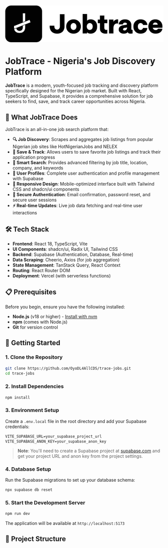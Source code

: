 ![JobTrace Logo](./public/jobtrace_logo.jpeg)

# JobTrace - Nigeria's Job Discovery Platform

**JobTrace** is a modern, youth-focused job tracking and discovery platform specifically designed for the Nigerian job market. Built with React, TypeScript, and Supabase, it provides a comprehensive solution for job seekers to find, save, and track career opportunities across Nigeria.

## 🚀 What JobTrace Does

JobTrace is an all-in-one job search platform that:

- **🔍 Job Discovery**: Scrapes and aggregates job listings from popular Nigerian job sites like HotNigerianJobs and NELEX
- **💾 Save & Track**: Allows users to save favorite job listings and track their application progress
- **🎯 Smart Search**: Provides advanced filtering by job title, location, company, and keywords
- **👤 User Profiles**: Complete user authentication and profile management with Supabase
- **📱 Responsive Design**: Mobile-optimized interface built with Tailwind CSS and shadcn/ui components
- **🔐 Secure Authentication**: Email confirmation, password reset, and secure user sessions
- **⚡ Real-time Updates**: Live job data fetching and real-time user interactions

## 🛠️ Tech Stack

- **Frontend**: React 18, TypeScript, Vite
- **UI Components**: shadcn/ui, Radix UI, Tailwind CSS
- **Backend**: Supabase (Authentication, Database, Real-time)
- **Data Scraping**: Cheerio, Axios (for job aggregation)
- **State Management**: TanStack Query, React Context
- **Routing**: React Router DOM
- **Deployment**: Vercel (with serverless functions)

## 📋 Prerequisites

Before you begin, ensure you have the following installed:

- **Node.js** (v18 or higher) - [Install with nvm](https://github.com/nvm-sh/nvm#installing-and-updating)
- **npm** (comes with Node.js)
- **Git** for version control

## 🚀 Getting Started

### 1. Clone the Repository

```bash
git clone https://github.com/OyoDL4AllCDS/trace-jobs.git
cd trace-jobs
```

### 2. Install Dependencies

```bash
npm install
```

### 3. Environment Setup

Create a `.env.local` file in the root directory and add your Supabase credentials:

```env
VITE_SUPABASE_URL=your_supabase_project_url
VITE_SUPABASE_ANON_KEY=your_supabase_anon_key
```

> **Note**: You'll need to create a Supabase project at [supabase.com](https://supabase.com) and get your project URL and anon key from the project settings.

### 4. Database Setup

Run the Supabase migrations to set up your database schema:

```bash
npx supabase db reset
```

### 5. Start the Development Server

```bash
npm run dev
```

The application will be available at `http://localhost:5173`

## 📁 Project Structure
